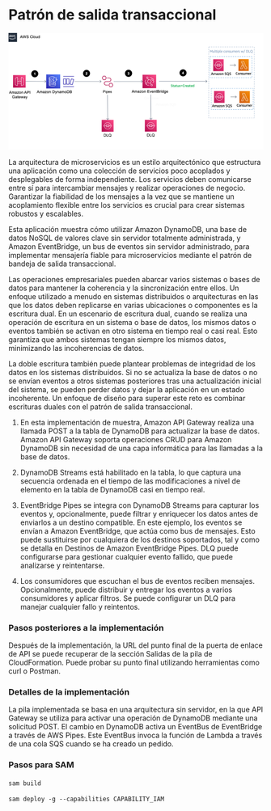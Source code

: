 # Patrón de salida transaccional

![Architecture](./sqs3-1024x533.png)

La arquitectura de microservicios es un estilo arquitectónico que estructura una aplicación como una colección de servicios poco acoplados y desplegables de forma independiente. Los servicios deben comunicarse entre sí para intercambiar mensajes y realizar operaciones de negocio. Garantizar la fiabilidad de los mensajes a la vez que se mantiene un acoplamiento flexible entre los servicios es crucial para crear sistemas robustos y escalables.

Esta aplicación muestra cómo utilizar Amazon DynamoDB, una base de datos NoSQL de valores clave sin servidor totalmente administrada, y Amazon EventBridge, un bus de eventos sin servidor administrado, para implementar mensajería fiable para microservicios mediante el patrón de bandeja de salida transaccional.

Las operaciones empresariales pueden abarcar varios sistemas o bases de datos para mantener la coherencia y la sincronización entre ellos. Un enfoque utilizado a menudo en sistemas distribuidos o arquitecturas en las que los datos deben replicarse en varias ubicaciones o componentes es la escritura dual. En un escenario de escritura dual, cuando se realiza una operación de escritura en un sistema o base de datos, los mismos datos o eventos también se activan en otro sistema en tiempo real o casi real. Esto garantiza que ambos sistemas tengan siempre los mismos datos, minimizando las incoherencias de datos.

La doble escritura también puede plantear problemas de integridad de los datos en los sistemas distribuidos. Si no se actualiza la base de datos o no se envían eventos a otros sistemas posteriores tras una actualización inicial del sistema, se pueden perder datos y dejar la aplicación en un estado incoherente. Un enfoque de diseño para superar este reto es combinar escrituras duales con el patrón de salida transaccional.

1. En esta implementación de muestra, Amazon API Gateway realiza una llamada POST a la tabla de DynamoDB para actualizar la base de datos. Amazon API Gateway soporta operaciones CRUD para Amazon DynamoDB sin necesidad de una capa informática para las llamadas a la base de datos.

2. DynamoDB Streams está habilitado en la tabla, lo que captura una secuencia ordenada en el tiempo de las modificaciones a nivel de elemento en la tabla de DynamoDB casi en tiempo real.

3. EventBridge Pipes se integra con DynamoDB Streams para capturar los eventos y, opcionalmente, puede filtrar y enriquecer los datos antes de enviarlos a un destino compatible. En este ejemplo, los eventos se envían a Amazon EventBridge, que actúa como bus de mensajes. Esto puede sustituirse por cualquiera de los destinos soportados, tal y como se detalla en Destinos de Amazon EventBridge Pipes. DLQ puede configurarse para gestionar cualquier evento fallido, que puede analizarse y reintentarse.

4. Los consumidores que escuchan el bus de eventos reciben mensajes. Opcionalmente, puede distribuir y entregar los eventos a varios consumidores y aplicar filtros. Se puede configurar un DLQ para manejar cualquier fallo y reintentos.

### Pasos posteriores a la implementación
Después de la implementación, la URL del punto final de la puerta de enlace de API se puede recuperar de la sección Salidas de la pila de CloudFormation. Puede probar su punto final utilizando herramientas como curl o Postman.

### Detalles de la implementación
La pila implementada se basa en una arquitectura sin servidor, en la que API Gateway se utiliza para activar una operación de DynamoDB mediante una solicitud POST. El cambio en DynamoDB activa un EventBus de EventBridge a través de AWS Pipes. Este EventBus invoca la función de Lambda a través de una cola SQS cuando se ha creado un pedido.

### Pasos para SAM

`sam build`

`sam deploy -g --capabilities CAPABILITY_IAM`
